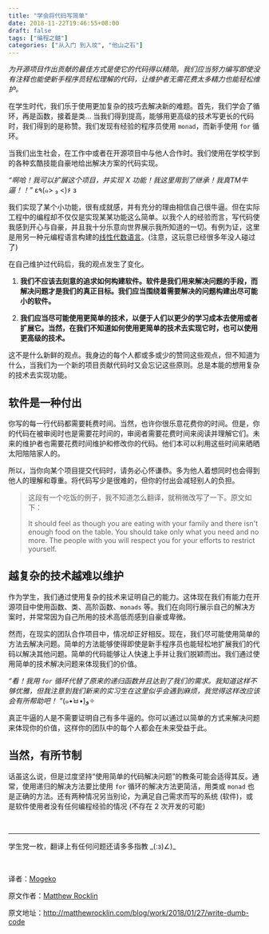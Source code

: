 ```yaml
---
title: "学会将代码写简单"
date: 2018-11-22T19:46:55+08:00
draft: false
tags: ["编程之髓"]
categories: ["从入门 到入坟", "他山之石"]
---
```

<!-- 
![](https://mogeko.github.io/blog-images/r/034/)
{{< spoiler >}}{{< /spoiler >}}
&emsp;&emsp;
 -->

*为开源项目作出贡献的最佳方式是使它的代码得以精简。我们应当努力编写即使没有注释也能使新手程序员轻松理解的代码，让维护者无需花费太多精力也能轻松维护。*

<!-- more -->

在学生时代，我们乐于使用更加复杂的技巧去解决新的难题。首先，我们学会了循环，再是函数，接着是类… 当我们得到提高，能够用更高级的技术写更长的代码时，我们得到的是称赞。我们发现有经验的程序员使用 `monad`，而新手使用 `for` 循环。

当我们出生社会，在工作中或者在开源项目中与他人合作时。我们使用在学校学到的各种玄酷技能自豪地给出解决方案的代码实现。

*“啊哈！我可以扩展这个项目，并实现 X 功能！我这里用到了继承！我真TM牛逼！！”* ε٩(๑> ₃ <)۶ з

我们实现了某个小功能，很有成就感，并有充分的理由相信自己很牛逼。但在实际工程中的编程却不仅仅是实现某某功能这么简单。以我个人的经验而言，写代码使我感到开心与自豪，并且我十分乐意向世界展示我所知道的一切。有例为证，这里是用另一种元编程语言构建的[线性代数语言](https://github.com/mrocklin/matrix-algebra)。(注意，这玩意已经很多年没人碰过了)

在自己维护过代码后，我的观点发生了变化。

1. **我们不应该去刻意的追求如何构建软件。软件是我们用来解决问题的手段，而解决问题才是我们的真正目标。我们应当围绕着需要解决的问题构建出尽可能小的软件。**

2. **我们应当尽可能使用更简单的技术，以便于人们以更少的学习成本去使用或者扩展它。当然，在我们不知道如何使用更简单的技术去实现它时，也可以使用更高级的技术。**

这不是什么新鲜的观点。我身边的每个人都或多或少的赞同这些观点，但不知道为什么，当我们为一个新的项目贡献代码时又会忘记这些原则。总是本能的想用复杂的技术去实现功能。

## 软件是一种付出

你写的每一行代码都需要耗费时间。当然，也许你很乐意花费你的时间。但是，你的代码在被审阅时也是需要花时间的，审阅者需要花费时间来阅读并理解它们。未来的维护者也需要花费时间维护和修改你的代码。他们本可以利用这些时间来晒晒太阳陪陪家人的。

所以，当你向某个项目提交代码时，请务必心怀谦恭。多为他人着想同时也会得到他人的理解和尊重。将代码写少是很难的，但你的付出会减轻别人的负担。

> 这段有一个吃饭的例子，我不知道怎么翻译，就稍微改写了一下。原文如下：
>
> It should feel as though you are eating with your family and there isn't enough food on the table. You should take only what you need and no more. The people with you will respect you for your efforts to restrict yourself.

## 越复杂的技术越难以维护

作为学生，我们通过使用复杂的技术来证明自己的能力。这体现在我们有能力在开源项目中使用函数、类、高阶函数、`monads` 等。我们在向同行展示自己的解决方案时，并常常因为自己所用的技术高低而感到自豪或卑微。

然而，在现实的团队合作项目中，情况却正好相反。现在，我们尽可能使用简单的方法去解决问题。简单的方法能够使得即使是新手程序员也能轻松地扩展我们的代码以解决其他问题。简单的代码能够让人快速上手并让我们脱颖而出。我们通过使用简单的技术解决问题来体现我们的价值。

*“看！我用 `for` 循环代替了原来的递归函数并且达到了我们的需求。我知道这样不够优雅，但我注意到我们新来的实习生在这里似乎会遇到麻烦，我觉得这样改应该会有所帮助吧！ ”*(๑•̀ㅂ•́)و✧

真正牛逼的人是不需要证明自己有多牛逼的。你可以通过以简单的方式来解决问题来体现你的价值，这样你的团队中的每个人都会在未来受益于此。

## 当然，有所节制

话虽这么说，但是过度坚持“使用简单的代码解决问题”的教条可能会适得其反。通常，使用递归的解决方法要比使用 `for` 循环的解决方法更简洁，用类或 `monad` 也是正确的方法。还有两种情况另当别论，为满足自己需求而写的系统 (软件)，或是软件使用者没有任何编程经验的情况 (不存在 2 次开发的可能)

<br>

---

学生党一枚，翻译上有任何问题还请多多指教 \_(:з)∠)\_

<br>

译者：[Mogeko](https://mogeko.github.io/about/)

原文作者：[Matthew Rocklin](http://matthewrocklin.com/)

原文地址：<http://matthewrocklin.com/blog/work/2018/01/27/write-dumb-code>
